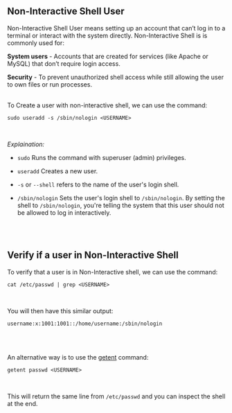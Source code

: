 ## Non-Interactive Shell User

Non-Interactive Shell User means setting up an account that can’t log in to a terminal or interact with the system directly. Non-Interactive Shell is is commonly used for:
<br>

**System users** - Accounts that are created for services (like Apache or MySQL) that don’t require login access.

**Security** - To prevent unauthorized shell access while still allowing the user to own files or run processes.
<br>
<br>

To Create a user with non-interactive shell, we can use the command:
<br>
```
sudo useradd -s /sbin/nologin <USERNAME>
```
<br>

*Explaination:*

* ```sudo``` Runs the command with superuser (admin) privileges.

* ```useradd``` Creates a new user.

* ```-s``` or ```--shell``` refers to the name of the user's login shell. 

* ```/sbin/nologin``` Sets the user's login shell to ```/sbin/nologin```. By setting the shell to ```/sbin/nologin```, you're telling the system that this user should not be allowed to log in interactively.
<br>
<br>

## Verify if a user in Non-Interactive Shell

To verify that a user is in Non-Interactive shell, we can use the command:
<br>
```
cat /etc/passwd | grep <USERNAME>
```
<br>

You will then have this similar output:
<br>
```
username:x:1001:1001::/home/username:/sbin/nologin
```
<br>
<br>

An alternative way is to use the [getent](https://man7.org/linux/man-pages/man1/getent.1.html) command:
<br>
```
getent passwd <USERNAME>
```
<br>

This will return the same line from ```/etc/passwd``` and you can inspect the shell at the end.
<br>
<br>

